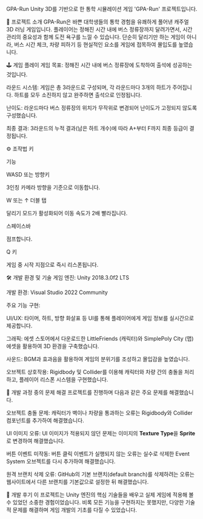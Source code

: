 GPA-Run
Unity 3D를 기반으로 한 통학 시뮬레이션 게임 'GPA-Run' 프로젝트입니다.

📝 프로젝트 소개
GPA-Run은 바쁜 대학생들의 통학 경험을 유쾌하게 풀어낸 캐주얼 3D 러닝 게임입니다. 플레이어는 정해진 시간 내에 버스 정류장까지 달려가면서, 시간 관리의 중요성과 함께 도전 욕구를 느낄 수 있습니다. 단순히 달리기만 하는 게임이 아니라, 버스 시간 체크, 차량 피하기 등 현실적인 요소를 게임에 접목하여 몰입도를 높였습니다.

🕹️ 게임 플레이
게임 목표: 정해진 시간 내에 버스 정류장에 도착하여 출석에 성공하는 것입니다.

라운드 시스템: 게임은 총 3라운드로 구성되며, 각 라운드마다 3개의 하트가 주어집니다. 하트를 모두 소진하지 않고 완주하면 출석으로 인정됩니다.

난이도: 라운드마다 버스 정류장의 위치가 무작위로 변경되어 난이도가 고정되지 않도록 구성했습니다.

최종 결과: 3라운드의 누적 결과(남은 하트 개수)에 따라 A+부터 F까지 최종 등급이 결정됩니다.

⚙️ 조작법
키

기능

WASD 또는 방향키

3인칭 카메라 방향을 기준으로 이동합니다.

W 또는 ↑ 더블 탭

달리기 모드가 활성화되어 이동 속도가 2배 빨라집니다.

스페이스바

점프합니다.

Q 키

게임 중 시작 지점으로 즉시 리스폰됩니다.

🛠️ 개발 환경 및 기술
게임 엔진: Unity 2018.3.0f2 LTS

개발 환경: Visual Studio 2022 Community

주요 기능 구현:

UI/UX: 타이머, 하트, 방향 화살표 등 UI를 통해 플레이어에게 게임 정보를 실시간으로 제공합니다.

그래픽: 에셋 스토어에서 다운로드한 LittleFriends (캐릭터)와 SimplePoly City (맵) 에셋을 활용하여 3D 환경을 구축했습니다.

사운드: BGM과 효과음을 활용하여 게임의 분위기를 조성하고 몰입감을 높였습니다.

오브젝트 상호작용: Rigidbody 및 Collider를 이용해 캐릭터와 차량 간의 충돌을 처리하고, 플레이어 리스폰 시스템을 구현했습니다.

🚧 개발 과정 중의 문제 해결
프로젝트를 진행하며 다음과 같은 주요 문제를 해결했습니다.

오브젝트 충돌 문제: 캐릭터가 벽이나 차량을 통과하는 오류는 Rigidbody와 Collider 컴포넌트를 추가하여 해결했습니다.

UI 이미지 오류: UI 이미지가 적용되지 않던 문제는 이미지의 **Texture Type**을 **Sprite**로 변경하여 해결했습니다.

버튼 이벤트 미작동: 버튼 클릭 이벤트가 실행되지 않는 오류는 실수로 삭제한 Event System 오브젝트를 다시 추가하여 해결했습니다.

원격 브랜치 삭제 오류: GitHub의 기본 브랜치(default branch)를 삭제하려는 오류는 웹사이트에서 다른 브랜치를 기본값으로 설정한 뒤 해결했습니다.

👏 개발 후기
이 프로젝트는 Unity 엔진의 핵심 기술들을 배우고 실제 게임에 적용해 볼 수 있었던 소중한 경험이었습니다. 비록 모든 기능을 구현하지는 못했지만, 다양한 기술적 문제를 해결하며 게임 개발의 기초를 다질 수 있었습니다.
